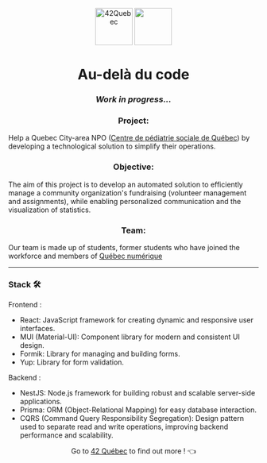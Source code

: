 <p align="center">
  <img height="75" alt="42Quebec" src="https://github.com/LaOuede/Pro-Bono/blob/main/42Quebec.png"/> <img height="75" src="https://github.com/LaOuede/Pro-Bono/blob/main/CentrePediatrieSociale.png"/>
</p>


<h1 align=center>Au-delà du code</h1>

<h3 align=center>
  
  _Work in progress..._

</h3>

<h3 align=center>Project: </h3>

Help a Quebec City-area NPO ([Centre de pédiatrie sociale de Québec](https://pediatriesocialequebec.org)) by developing a technological solution to simplify their operations.

<h3 align=center>Objective: </h3>

The aim of this project is to develop an automated solution to efficiently manage a community organization's fundraising (volunteer management and assignments),
while enabling personalized communication and the visualization of statistics.

<h3 align=center>Team: </h3>

Our team is made up of students, former students who have joined the workforce and members of [Québec numérique](https://quebecnumerique.com)

</div>

---

<h3 align="left">Stack 🛠️</h3>

<div align="left">
  Frontend :

  - React: JavaScript framework for creating dynamic and responsive user interfaces.
  - MUI (Material-UI): Component library for modern and consistent UI design.
  - Formik: Library for managing and building forms.
  - Yup: Library for form validation.

  
  Backend :
  - NestJS: Node.js framework for building robust and scalable server-side applications.
  - Prisma: ORM (Object-Relational Mapping) for easy database interaction.
  - CQRS (Command Query Responsibility Segregation): Design pattern used to separate read and write operations, improving backend performance and scalability.

</div>


<div align="center">

Go to [42 Québec](https://42quebec.com/blogue/42-quebec-probono/) to find out more ! 👈
</div>

